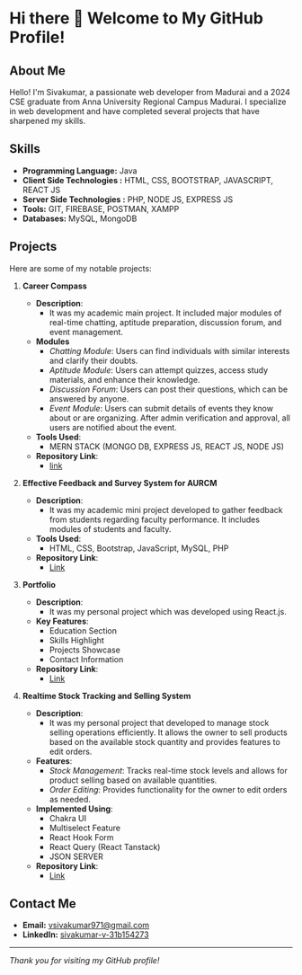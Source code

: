 # Hi there 👋  Welcome to My GitHub Profile!

## About Me

Hello! I'm Sivakumar, a passionate web developer from Madurai and a 2024 CSE graduate from Anna University Regional Campus Madurai. I specialize in web development and have completed several projects that have sharpened my skills.

## Skills

- **Programming Language:** Java
- **Client Side Technologies :** HTML, CSS, BOOTSTRAP, JAVASCRIPT, REACT JS
- **Server Side Technologies :** PHP, NODE JS, EXPRESS JS
- **Tools:** GIT, FIREBASE, POSTMAN, XAMPP
- **Databases:** MySQL, MongoDB

## Projects

Here are some of my notable projects:
1. **Career Compass**
   - **Description**:
      - It was my academic main project. It included major modules of real-time chatting, aptitude preparation, discussion forum, and event management.
   - **Modules**
      - *Chatting Module*: Users can find individuals with similar interests and clarify their doubts.
      - *Aptitude Module*: Users can attempt quizzes, access study materials, and enhance their knowledge.
      - *Discussion Forum*: Users can post their questions, which can be answered by anyone.
      - *Event Module*: Users can submit details of events they know about or are organizing. After admin verification and approval, all users are notified about the event.
   - **Tools Used**:
     - MERN STACK (MONGO DB, EXPRESS JS, REACT JS, NODE JS)
   - **Repository Link**:
     - [link](https://github.com/siva-002/Career-Compass)

2. **Effective Feedback and Survey System for AURCM**
   - **Description**:
      - It was my academic mini project developed to gather feedback from students regarding faculty performance. It includes modules of students and faculty.
   - **Tools Used**:
      - HTML, CSS, Bootstrap, JavaScript, MySQL, PHP
   - **Repository Link**:
      - [Link](https://github.com/siva-002/FeedBackSystem)

3. **Portfolio**
   - **Description**:
      - It was my personal project which was developed using React.js.
   - **Key Features**:
      - Education Section
      - Skills Highlight
      - Projects Showcase
      - Contact Information
   - **Repository Link**:
      - [Link](https://github.com/siva-002/PORTFOLIO-REACT)
     
4. **Realtime Stock Tracking and Selling System**
   - **Description**:
      - It was my personal project that developed to manage stock selling operations efficiently. It allows the owner to sell products based on the available stock quantity and       provides features to edit orders.
   - **Features**:
      - *Stock Management*: Tracks real-time stock levels and allows for product selling based on available quantities.
      - *Order Editing*: Provides functionality for the owner to edit orders as needed.
   - **Implemented Using**:
       - Chakra UI
       - Multiselect Feature
       - React Hook Form
       - React Query (React Tanstack)
       - JSON SERVER
   - **Repository Link**:
      - [Link](https://github.com/siva-002/REACT_TASK_COMPANY_INVENTORY)
  


## Contact Me

- **Email:** [vsivakumar971@gmail.com](mailto:vsivakumar971@gmail.com)
- **LinkedIn:** [sivakumar-v-31b154273](https://www.linkedin.com/in/sivakumar-v-31b154273/)


---

*Thank you for visiting my GitHub profile!*



